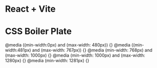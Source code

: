 # React + Vite

# CSS Boiler Plate
@media ((min-width:0px) and (max-width: 480px)) {}
@media ((min-width:481px) and (max-width: 767px)) {}
@media (min-width: 768px) and (max-width: 1000px) {}
@media (min-width: 1000px) and (max-width: 1280px) {}
@media (min-width: 1281px) {}

